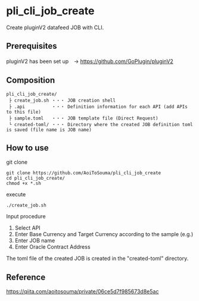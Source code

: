 # pli_cli_job_create
Create pluginV2 datafeed JOB with CLI.

## Prerequisites
pluginV2 has been set up　-> https://github.com/GoPlugin/pluginV2

## Composition
```
pli_cli_job_create/
 ├ create_job.sh ・・・ JOB creation shell
 ├ .api          ・・・ Definition information for each API (add APIs to this file)
 ├ sample.toml   ・・・ JOB template file (Direct Request)
 └ created-toml/ ・・・ Directory where the created JOB definition toml is saved (file name is JOB name)
```

## How to use
git clone
```
git clone https://github.com/AoiToSouma/pli_cli_job_create
cd pli_cli_job_create/
chmod +x *.sh
```
execute
```
./create_job.sh
```
Input procedure
1. Select API
2. Enter Base Currency and Target Currency according to the sample (e.g.)
3. Enter JOB name
4. Enter Oracle Contract Address

The toml file of the created JOB is created in the "created-toml" directory.

## Reference
https://qiita.com/aoitosouma/private/06ce5d7f985673d8e5ac
